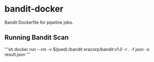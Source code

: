 # bandit-docker
Bandit Dockerfile for pipeline jobs.

## Running Bandit Scan
'''sh
docker run --rm -v $(pwd):/bandit eracorp/bandit:v1.0 -r . -f json -o result.json
'''